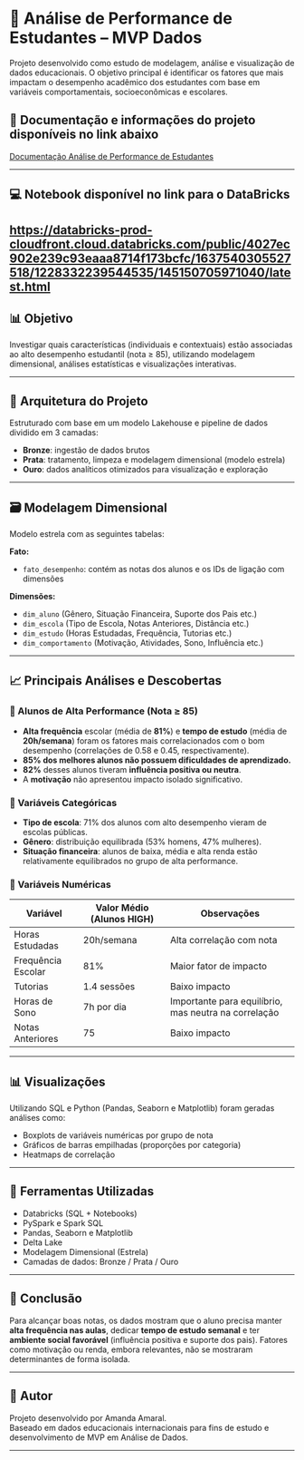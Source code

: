 # 🧠 Análise de Performance de Estudantes – MVP Dados

Projeto desenvolvido como estudo de modelagem, análise e visualização de dados educacionais. O objetivo principal é identificar os fatores que mais impactam o desempenho acadêmico dos estudantes com base em variáveis comportamentais, socioeconômicas e escolares.

## 📝 Documentação e informações do projeto disponíveis no link abaixo 
[Documentação Análise de Performance de Estudantes](https://www.notion.so/An-lise-de-Performance-de-Estudantes-MVP-Dados-1bcee8e561e580cf9336c682550a079c?pvs=4)

---

## 💻 Notebook disponível no link para o DataBricks
https://databricks-prod-cloudfront.cloud.databricks.com/public/4027ec902e239c93eaaa8714f173bcfc/1637540305527518/1228332239544535/145150705971040/latest.html
---

## 📊 Objetivo

Investigar quais características (individuais e contextuais) estão associadas ao alto desempenho estudantil (nota ≥ 85), utilizando modelagem dimensional, análises estatísticas e visualizações interativas.

---

## 🧱 Arquitetura do Projeto

Estruturado com base em um modelo Lakehouse e pipeline de dados dividido em 3 camadas:

- **Bronze**: ingestão de dados brutos
- **Prata**: tratamento, limpeza e modelagem dimensional (modelo estrela)
- **Ouro**: dados analíticos otimizados para visualização e exploração

---

## 🗃️ Modelagem Dimensional

Modelo estrela com as seguintes tabelas:

**Fato:**
- `fato_desempenho`: contém as notas dos alunos e os IDs de ligação com dimensões

**Dimensões:**
- `dim_aluno` (Gênero, Situação Financeira, Suporte dos Pais etc.)
- `dim_escola` (Tipo de Escola, Notas Anteriores, Distância etc.)
- `dim_estudo` (Horas Estudadas, Frequência, Tutorias etc.)
- `dim_comportamento` (Motivação, Atividades, Sono, Influência etc.)

---

## 📈 Principais Análises e Descobertas

### 🔹 Alunos de Alta Performance (Nota ≥ 85)

- **Alta frequência** escolar (média de **81%**) e **tempo de estudo** (média de **20h/semana**) foram os fatores mais correlacionados com o bom desempenho (correlações de 0.58 e 0.45, respectivamente).
- **85% dos melhores alunos não possuem dificuldades de aprendizado.**
- **82%** desses alunos tiveram **influência positiva ou neutra**.
- A **motivação** não apresentou impacto isolado significativo.

### 🔹 Variáveis Categóricas

- **Tipo de escola**: 71% dos alunos com alto desempenho vieram de escolas públicas.
- **Gênero**: distribuição equilibrada (53% homens, 47% mulheres).
- **Situação financeira**: alunos de baixa, média e alta renda estão relativamente equilibrados no grupo de alta performance.

### 🔹 Variáveis Numéricas

| Variável             | Valor Médio (Alunos HIGH) | Observações |
|----------------------|---------------------------|-------------|
| Horas Estudadas      | 20h/semana                | Alta correlação com nota |
| Frequência Escolar   | 81%                       | Maior fator de impacto |
| Tutorias             | 1.4 sessões               | Baixo impacto |
| Horas de Sono        | 7h por dia                | Importante para equilíbrio, mas neutra na correlação |
| Notas Anteriores     | 75                        | Baixo impacto |

---

## 📊 Visualizações

Utilizando SQL e Python (Pandas, Seaborn e Matplotlib) foram geradas análises como:

- Boxplots de variáveis numéricas por grupo de nota
- Gráficos de barras empilhadas (proporções por categoria)
- Heatmaps de correlação

---

## 🧪 Ferramentas Utilizadas

- Databricks (SQL + Notebooks)
- PySpark e Spark SQL
- Pandas, Seaborn e Matplotlib
- Delta Lake
- Modelagem Dimensional (Estrela)
- Camadas de dados: Bronze / Prata / Ouro

---

## 🧠 Conclusão

Para alcançar boas notas, os dados mostram que o aluno precisa manter **alta frequência nas aulas**, dedicar **tempo de estudo semanal** e ter **ambiente social favorável** (influência positiva e suporte dos pais). Fatores como motivação ou renda, embora relevantes, não se mostraram determinantes de forma isolada.

---

## 📌 Autor

Projeto desenvolvido por Amanda Amaral.  
Baseado em dados educacionais internacionais para fins de estudo e desenvolvimento de MVP em Análise de Dados.

---
